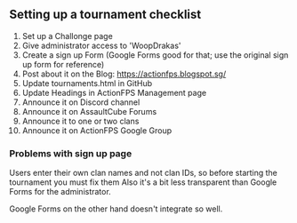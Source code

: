## Setting up a tournament checklist
1. Set up a Challonge page
2. Give administrator access to 'WoopDrakas'
3. Create a sign up Form (Google Forms good for that; use the original sign up form for reference)
4. Post about it on the Blog: https://actionfps.blogspot.sg/
5. Update tournaments.html in GitHub
6. Update Headings in ActionFPS Management page
7. Announce it on Discord channel
8. Announce it on AssaultCube Forums
9. Announce it to one or two clans
10. Announce it on ActionFPS Google Group

### Problems with sign up page
Users enter their own clan names and not clan IDs, so before starting the tournament you must fix them
Also it's a bit less transparent than Google Forms for the administrator.

Google Forms on the other hand doesn't integrate so well.
